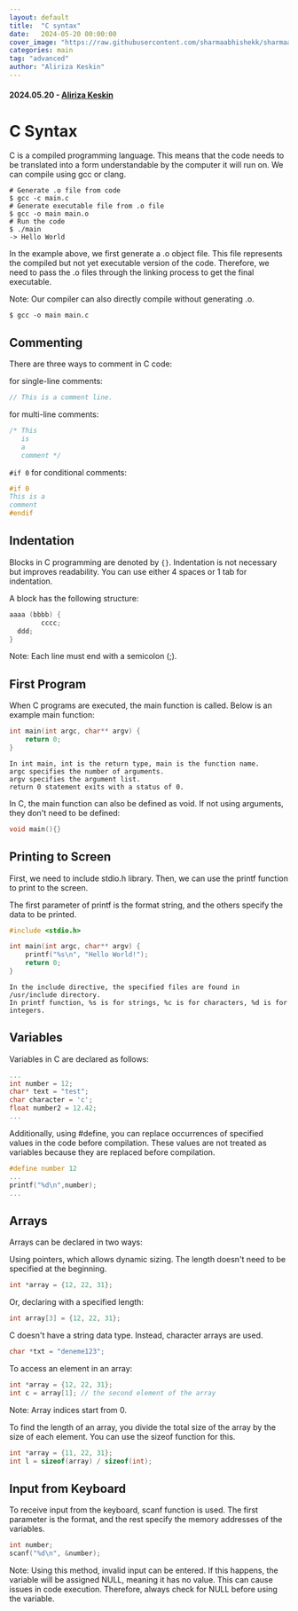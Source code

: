 ```yaml
---
layout: default
title:  "C syntax"
date:   2024-05-20 00:00:00
cover_image: "https://raw.githubusercontent.com/sharmaabhishekk/sharmaabhishekk.github.io/master/images/cover.png"
categories: main
tag: "advanced"
author: "Aliriza Keskin"
---
```

#### 2024.05.20 - [Aliriza Keskin](https://github.com/sulincix)
# C Syntax

C is a compiled programming language.
This means that the code needs to be translated into a form understandable by the computer it will run on.
We can compile using gcc or clang.

```shell
# Generate .o file from code
$ gcc -c main.c
# Generate executable file from .o file
$ gcc -o main main.o
# Run the code
$ ./main
-> Hello World
```

In the example above, we first generate a .o object file.
This file represents the compiled but not yet executable version of the code.
Therefore, we need to pass the .o files through the linking process to get the final executable.

Note: Our compiler can also directly compile without generating .o.

```shell
$ gcc -o main main.c
```
## Commenting

There are three ways to comment in C code:

for single-line comments:

```c
// This is a comment line.
```

for multi-line comments:

```c
/* This
   is
   a
   comment */
```

`#if 0` for conditional comments:

```c
#if 0
This is a
comment
#endif
```

## Indentation

Blocks in C programming are denoted by `{}`.
Indentation is not necessary but improves readability.
You can use either 4 spaces or 1 tab for indentation.

A block has the following structure:

```c
aaaa (bbbb) {
        cccc;
  ddd;
}
```

Note: Each line must end with a semicolon (;).

## First Program

When C programs are executed, the main function is called.
Below is an example main function:

```c
int main(int argc, char** argv) {
    return 0;
}
```

    In int main, int is the return type, main is the function name.
    argc specifies the number of arguments.
    argv specifies the argument list.
    return 0 statement exits with a status of 0.

In C, the main function can also be defined as void.
If not using arguments, they don't need to be defined:

```c
void main(){}
```

## Printing to Screen

First, we need to include stdio.h library.
Then, we can use the printf function to print to the screen.

The first parameter of printf is the format string, and the others specify the data to be printed.

```c
#include <stdio.h>

int main(int argc, char** argv) {
    printf("%s\n", "Hello World!");
    return 0;
}
```

    In the include directive, the specified files are found in /usr/include directory.
    In printf function, %s is for strings, %c is for characters, %d is for integers.

## Variables

Variables in C are declared as follows:

```c
...
int number = 12;
char* text = "test";
char character = 'c';
float number2 = 12.42;
...
```

Additionally, using #define, you can replace occurrences of specified values in the code before compilation.
These values are not treated as variables because they are replaced before compilation.

```c
#define number 12
...
printf("%d\n",number);
...
```

## Arrays

Arrays can be declared in two ways:

Using pointers, which allows dynamic sizing.
The length doesn't need to be specified at the beginning.

```c
int *array = {12, 22, 31};
```

Or, declaring with a specified length:
```c
int array[3] = {12, 22, 31};
```

C doesn't have a string data type.
Instead, character arrays are used.

```c
char *txt = "deneme123";
```

To access an element in an array:

```c
int *array = {12, 22, 31};
int c = array[1]; // the second element of the array
```

Note: Array indices start from 0.

To find the length of an array, you divide the total size of the array by the size of each element.
You can use the sizeof function for this.

```c
int *array = {11, 22, 31};
int l = sizeof(array) / sizeof(int);
```

## Input from Keyboard

To receive input from the keyboard, scanf function is used.
The first parameter is the format, and the rest specify the memory addresses of the variables.

```c
int number;
scanf("%d\n", &number);
```

Note: Using this method, invalid input can be entered.
If this happens, the variable will be assigned NULL, meaning it has no value.
This can cause issues in code execution.
Therefore, always check for NULL before using the variable.
